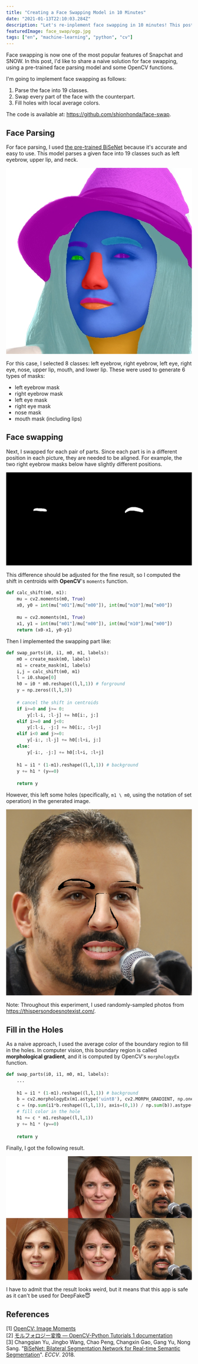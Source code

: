 ```yaml
---
title: "Creating a Face Swapping Model in 10 Minutes"
date: "2021-01-13T22:10:03.284Z"
description: "Let's re-inplement face swapping in 10 minutes! This post shows a naive solution using a pre-trained CNN and OpenCV."
featuredImage: face_swap/ogp.jpg
tags: ["en", "machine-learning", "python", "cv"]
---
```


Face swapping is now one of the most popular features of Snapchat and SNOW. In this post, I'd like to share a naive solution for face swapping, using a pre-trained face parsing model and some OpenCV functions.

I'm going to implement face swapping as follows:
1. Parse the face into 19 classes.
2. Swap every part of the face with the counterpart.
3. Fill holes with local average colors.

The code is available at: https://github.com/shionhonda/face-swap.

## Face Parsing
For face parsing, I used [the pre-trained BiSeNet](8https://github.com/zllrunning/face-parsing.PyTorch) because it's  accurate and easy to use. This model parses a given face into 19 classes such as left eyebrow, upper lip, and neck.

![](2021-01-13-22-22-53.png)

For this case, I selected 8 classes: left eyebrow, right eyebrow, left eye, right eye, nose, upper lip, mouth, and lower lip. These were used to generate 6 types of masks:
- left eyebrow mask
- right eyebrow mask
- left eye mask
- right eye mask
- nose mask
- mouth mask (including lips)

## Face swapping
Next, I swapped for each pair of parts. Since each part is in a different position in each picture, they are needed to be aligned. For example, the two right eyebrow masks below have slightly different positions.

![](2021-01-13-22-51-22.png)

This difference should be adjusted for the fine result, so I computed the shift in centroids with **OpenCV**'s `moments` function.

```python
def calc_shift(m0, m1):
    mu = cv2.moments(m0, True)
    x0, y0 = int(mu["m01"]/mu["m00"]), int(mu["m10"]/mu["m00"])

    mu = cv2.moments(m1, True)
    x1, y1 = int(mu["m01"]/mu["m00"]), int(mu["m10"]/mu["m00"])
    return (x0-x1, y0-y1)
```

Then I implemented the swapping part like:

```python
def swap_parts(i0, i1, m0, m1, labels):
    m0 = create_mask(m0, labels)
    m1 = create_mask(m1, labels)
    i,j = calc_shift(m0, m1)
    l = i0.shape[0]
    h0 = i0 * m0.reshape((l,l,1)) # forground
    y = np.zeros((l,l,3))
    
    # cancel the shift in centroids
    if i>=0 and j>= 0:
        y[:l-i, :l-j] += h0[i:, j:]
    elif i>=0 and j<0:
        y[:l-i, -j:] += h0[i:, :l+j]
    elif i<0 and j>=0:
        y[-i:, :l-j] += h0[:l+i, j:]
    else:
        y[-i:, -j:] += h0[:l+i, :l+j]

    h1 = i1 * (1-m1).reshape((l,l,1)) # background
    y += h1 * (y==0)

    return y
```

However, this left some holes (specifically, `m1 \ m0`, using the notation of set operation) in the generated image.

![](2021-01-13-23-05-27.png)

Note: Throughout this experiment, I used randomly-sampled photos from https://thispersondoesnotexist.com/.

## Fill in the Holes
As a naive approach, I used the average color of the boundary region to fill in the holes. In computer vision, this boundary region is called **morphological gradient**, and it is computed by OpenCV's `morphologyEx` function.


```python
def swap_parts(i0, i1, m0, m1, labels):
    ...

    h1 = i1 * (1-m1).reshape((l,l,1)) # background
    b = cv2.morphologyEx(m1.astype('uint8'), cv2.MORPH_GRADIENT, np.ones((5,5)).astype('uint8') ) # boundary region
    c = (np.sum(i1*b.reshape((l,l,1)), axis=(0,1)) / np.sum(b)).astype(int) # average color of the coundary
    # fill color in the hole
    h1 += c * m1.reshape((l,l,1)) 
    y += h1 * (y==0)

    return y
```

Finally, I got the following result.

![](result.jpg)

I have to admit that the result looks weird, but it means that this app is safe as it can't be used for DeepFake😇

## References
[1] [OpenCV: Image Moments](https://docs.opencv.org/3.4/d0/d49/tutorial_moments.html)  
[2] [モルフォロジー変換 — OpenCV-Python Tutorials 1 documentation](http://labs.eecs.tottori-u.ac.jp/sd/Member/oyamada/OpenCV/html/py_tutorials/py_imgproc/py_morphological_ops/py_morphological_ops.html)  
[3] Changqian Yu, Jingbo Wang, Chao Peng, Changxin Gao, Gang Yu, Nong Sang. "[BiSeNet: Bilateral Segmentation Network for Real-time Semantic Segmentation](https://arxiv.org/abs/1808.00897)". *ECCV*. 2018.